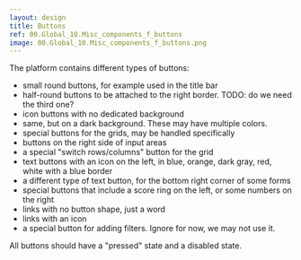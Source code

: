 ```yaml
---
layout: design
title: Buttons
ref: 00.Global_10.Misc_components_f_buttons
image: 00.Global_10.Misc_components_f_buttons.png
---
```


The platform contains different types of buttons:
- small round buttons, for example used in the title bar
- half-round buttons to be attached to the right border. TODO: do we need the third one?
- icon buttons with no dedicated background
- same, but on a dark background. These may have multiple colors.
- special buttons for the grids, may be handled specifically
- buttons on the right side of input areas
- a special "switch rows/columns" button for the grid
- text buttons with an icon on the left, in blue, orange, dark gray, red, white with a blue border
- a different type of text button, for the bottom right corner of some forms
- special buttons that include a score ring on the left, or some numbers on the right
- links with no button shape, just a word
- links with an icon
- a special button for adding filters. Ignore for now, we may not use it.

All buttons should have a "pressed" state and a disabled state.


